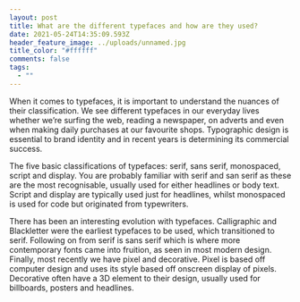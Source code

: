 ```yaml
---
layout: post
title: What are the different typefaces and how are they used?
date: 2021-05-24T14:35:09.593Z
header_feature_image: ../uploads/unnamed.jpg
title_color: "#ffffff"
comments: false
tags:
  - ""
---
```

When it comes to typefaces, it is important to understand the nuances of their classification. We see different typefaces in our everyday lives whether we’re surfing the web, reading a newspaper, on adverts and even when making daily purchases at our favourite shops. Typographic design is essential to brand identity and in recent years is determining its commercial success. 



The five basic classifications of typefaces: serif, sans serif, monospaced, script and display. You are probably familiar with serif and san serif as these are the most recognisable, usually used for either headlines or body text. Script and display are typically used just for headlines, whilst monospaced is used for code but originated from typewriters. 



There has been an interesting evolution with typefaces. Calligraphic and Blackletter were the earliest typefaces to be used, which transitioned to serif. Following on from serif is sans serif which is where more contemporary fonts came into fruition, as seen in most modern design. Finally, most recently we have pixel and decorative. Pixel is based off computer design and uses its style based off onscreen display of pixels. Decorative often have a 3D element to their design, usually used for billboards, posters and headlines.